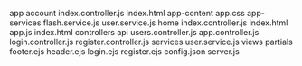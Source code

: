 app
account
index.controller.js
index.html
app-content
app.css
app-services
flash.service.js
user.service.js
home
index.controller.js
index.html
app.js
index.html
controllers
api
users.controller.js
app.controller.js
login.controller.js
register.controller.js
services
user.service.js
views
partials
footer.ejs
header.ejs
login.ejs
register.ejs
config.json
server.js